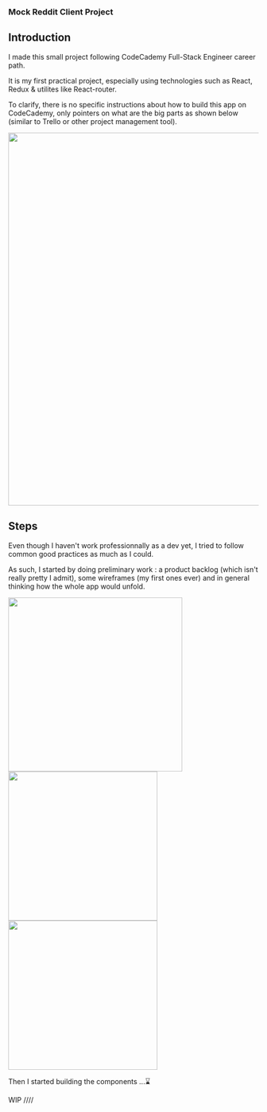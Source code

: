 ### Mock Reddit Client Project 

## Introduction

I made this small project following CodeCademy Full-Stack Engineer career path. 

It is my first practical project, especially using technologies such as React, Redux & utilites like React-router.

To clarify, there is no specific instructions about how to build this app on CodeCademy, only pointers on what are the big parts as shown below (similar to Trello or other project management tool).

<img width="750" src="https://github.com/YannickSendrey/MockRedditClient/assets/114011600/6d234a33-62cf-4a7f-b72a-b77938c01341" >

## Steps 

Even though I haven't work professionnally as a dev yet, I tried to follow common good practices as much as I could. 

As such, I started by doing preliminary work :  a product backlog (which isn't really pretty I admit), some wireframes (my first ones ever) and in general thinking how the whole app would unfold.
<p float="left">
  <img src="https://github.com/YannickSendrey/MockRedditClient/assets/114011600/f3754355-ff99-4e32-a49e-6ad193725ac0" width="350" />
  <img src="https://github.com/YannickSendrey/MockRedditClient/assets/114011600/fb953d9a-01fe-42b3-8dc3-ac165992335b" width="300" /> 
  <img src="https://github.com/YannickSendrey/MockRedditClient/assets/114011600/ceb7d2cf-aaf6-424b-8767-165e7729c01e" width="300" />
</p>

Then I started building the components ...⌛






WIP ////
